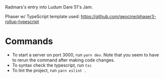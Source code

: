 Radmars's entry into Ludum Dare 51's Jam.

Phaser w/ TypeScript template used: https://github.com/geocine/phaser3-rollup-typescript

# Commands

-   To start a server on port 3000, run `yarn dev`. Note that you seem to have to rerun the command after making code changes.
-   To syntax check the typescript, run `tsc`
-   To lint the project, run `yarn eslint .`
